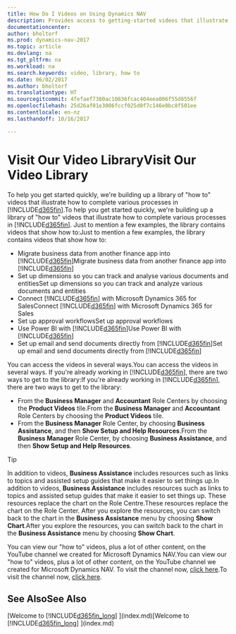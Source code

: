 ```yaml
---
title: How Do I Videos on Using Dynamics NAV
description: Provides access to getting-started videos that illustrate how to do common tasks.
documentationcenter: 
author: bholtorf
ms.prod: dynamics-nav-2017
ms.topic: article
ms.devlang: na
ms.tgt_pltfrm: na
ms.workload: na
ms.search.keywords: video, library, how to
ms.date: 06/02/2017
ms.author: bholtorf
ms.translationtype: HT
ms.sourcegitcommit: 4fefaef7380ac10836fcac404eea006f55d8556f
ms.openlocfilehash: 25d26af01e3006fccf025d0f7c146e0bc8f501ee
ms.contentlocale: en-nz
ms.lasthandoff: 10/16/2017

---
```

# <a name="visit-our-video-library"></a><span data-ttu-id="af102-103">Visit Our Video Library</span><span class="sxs-lookup"><span data-stu-id="af102-103">Visit Our Video Library</span></span>
<span data-ttu-id="af102-104">To help you get started quickly, we're building up a library of "how to" videos that illustrate how to complete various processes in [!INCLUDE[d365fin](includes/d365fin_md.md)].</span><span class="sxs-lookup"><span data-stu-id="af102-104">To help you get started quickly, we're building up a library of "how to" videos that illustrate how to complete various processes in [!INCLUDE[d365fin](includes/d365fin_md.md)].</span></span> <span data-ttu-id="af102-105">Just to mention a few examples, the library contains videos that show how to:</span><span class="sxs-lookup"><span data-stu-id="af102-105">Just to mention a few examples, the library contains videos that show how to:</span></span>  

* <span data-ttu-id="af102-106">Migrate business data from another finance app into [!INCLUDE[d365fin](includes/d365fin_md.md)]</span><span class="sxs-lookup"><span data-stu-id="af102-106">Migrate business data from another finance app into [!INCLUDE[d365fin](includes/d365fin_md.md)]</span></span>  
* <span data-ttu-id="af102-107">Set up dimensions so you can track and analyse various documents and entities</span><span class="sxs-lookup"><span data-stu-id="af102-107">Set up dimensions so you can track and analyze various documents and entities</span></span>
* <span data-ttu-id="af102-108">Connect [!INCLUDE[d365fin](includes/d365fin_md.md)] with Microsoft Dynamics 365 for Sales</span><span class="sxs-lookup"><span data-stu-id="af102-108">Connect [!INCLUDE[d365fin](includes/d365fin_md.md)] with Microsoft Dynamics 365 for Sales</span></span>
* <span data-ttu-id="af102-109">Set up approval workflows</span><span class="sxs-lookup"><span data-stu-id="af102-109">Set up approval workflows</span></span>  
* <span data-ttu-id="af102-110">Use Power BI with [!INCLUDE[d365fin](includes/d365fin_md.md)]</span><span class="sxs-lookup"><span data-stu-id="af102-110">Use Power BI with [!INCLUDE[d365fin](includes/d365fin_md.md)]</span></span>  
* <span data-ttu-id="af102-111">Set up email and send documents directly from [!INCLUDE[d365fin](includes/d365fin_md.md)]</span><span class="sxs-lookup"><span data-stu-id="af102-111">Set up email and send documents directly from [!INCLUDE[d365fin](includes/d365fin_md.md)]</span></span>  

<span data-ttu-id="af102-112">You can access the videos in several ways.</span><span class="sxs-lookup"><span data-stu-id="af102-112">You can access the videos in several ways.</span></span> <span data-ttu-id="af102-113">If you're already working in [!INCLUDE[d365fin](includes/d365fin_md.md)], there are two ways to get to the library:</span><span class="sxs-lookup"><span data-stu-id="af102-113">If you're already working in [!INCLUDE[d365fin](includes/d365fin_md.md)], there are two ways to get to the library:</span></span>

* <span data-ttu-id="af102-114">From the **Business Manager** and **Accountant** Role Centers by choosing the **Product Videos** tile.</span><span class="sxs-lookup"><span data-stu-id="af102-114">From the **Business Manager** and **Accountant** Role Centers by choosing the **Product Videos** tile.</span></span>  
* <span data-ttu-id="af102-115">From the **Business Manager** Role Center, by choosing **Business Assistance**, and then **Show Setup and Help Resources**.</span><span class="sxs-lookup"><span data-stu-id="af102-115">From the **Business Manager** Role Center, by choosing **Business Assistance**, and then **Show Setup and Help Resources**.</span></span>  

> [!Tip]  
> <span data-ttu-id="af102-116">In addition to videos, **Business Assistance** includes resources such as links to topics and assisted setup guides that make it easier to set things up.</span><span class="sxs-lookup"><span data-stu-id="af102-116">In addition to videos, **Business Assistance** includes resources such as links to topics and assisted setup guides that make it easier to set things up.</span></span> <span data-ttu-id="af102-117">These resources replace the chart on the Role Centre.</span><span class="sxs-lookup"><span data-stu-id="af102-117">These resources replace the chart on the Role Center.</span></span> <span data-ttu-id="af102-118">After you explore the resources, you can switch back to the chart in the **Business Assistance** menu by choosing **Show Chart**.</span><span class="sxs-lookup"><span data-stu-id="af102-118">After you explore the resources, you can switch back to the chart in the **Business Assistance** menu by choosing **Show Chart**.</span></span>  
  
<span data-ttu-id="af102-119">You can view our "how to" videos, plus a lot of other content, on the YouTube channel we created for Microsoft Dynamics NAV.</span><span class="sxs-lookup"><span data-stu-id="af102-119">You can view our "how to" videos, plus a lot of other content, on the YouTube channel we created for Microsoft Dynamics NAV.</span></span> <span data-ttu-id="af102-120">To visit the channel now, [click here](https://go.microsoft.com/fwlink/?linkid=851533).</span><span class="sxs-lookup"><span data-stu-id="af102-120">To visit the channel now, [click here](https://go.microsoft.com/fwlink/?linkid=851533).</span></span>

## <a name="see-also"></a><span data-ttu-id="af102-121">See Also</span><span class="sxs-lookup"><span data-stu-id="af102-121">See Also</span></span>
<span data-ttu-id="af102-122">[Welcome to [!INCLUDE[d365fin_long](includes/d365fin_long_md.md)] ](index.md)</span><span class="sxs-lookup"><span data-stu-id="af102-122">[Welcome to [!INCLUDE[d365fin_long](includes/d365fin_long_md.md)] ](index.md)</span></span>

